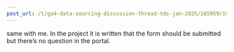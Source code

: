 ```yaml
---
post_url: /t/ga4-data-sourcing-discussion-thread-tds-jan-2025/165959/190
---
```

same with me. In the project it is written that the form should be submitted but there’s no question in the portal.